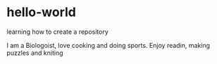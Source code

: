 # hello-world
learning how to create a repository

I am a Biologoist, love cooking and doing sports. Enjoy readin, making puzzles and kniting
